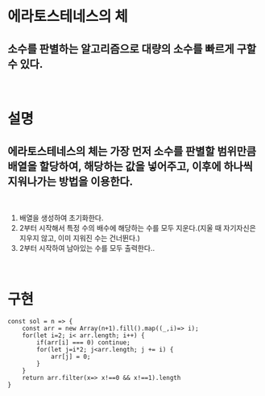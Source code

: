 # 에라토스테네스의 체

## 소수를 판별하는 알고리즘으로 대량의 소수를 빠르게 구할 수 있다.

<br>

# 설명

## 에라토스테네스의 체는 가장 먼저 소수를 판별할 범위만큼 배열을 할당하여, 해당하는 값을 넣어주고, 이후에 하나씩 지워나가는 방법을 이용한다.

<br>

<ol>
    <li>배열을 생성하여 초기화한다.</li>
    <li>2부터 시작해서 특정 수의 배수에 해당하는 수를 모두 지운다.(지울 때 자기자신은 지우지 않고, 이미 지워진 수는 건너뛴다.)</li>
    <li>2부터 시작하여 남아있는 수를 모두 출력한다..</li>
</ol>

<br>

# 구현

    const sol = n => {
        const arr = new Array(n+1).fill().map((_,i)=> i);
        for(let i=2; i< arr.length; i++) {
            if(arr[i] === 0) continue;
            for(let j=i*2; j<arr.length; j += i) {
                arr[j] = 0;
            }
        }
        return arr.filter(x=> x!==0 && x!==1).length
    }

